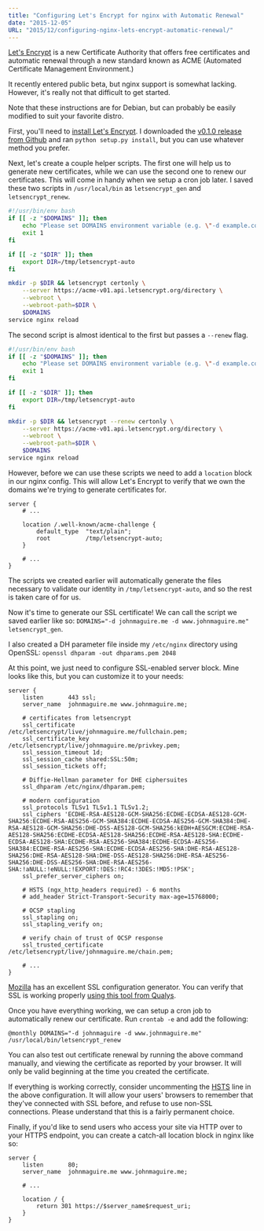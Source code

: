 ```yaml
---
title: "Configuring Let's Encrypt for nginx with Automatic Renewal"
date: "2015-12-05"
URL: "2015/12/configuring-nginx-lets-encrypt-automatic-renewal/"
---
```


[Let's Encrypt](https://letsencrypt.org) is a new Certificate Authority that offers free certificates and automatic renewal through a new standard known as ACME (Automated Certificate Management Environment.)

It recently entered public beta, but nginx support is somewhat lacking. However, it's really not that difficult to get started.

Note that these instructions are for Debian, but can probably be easily modified to suit your favorite distro.

First, you'll need to [install Let's Encrypt](https://letsencrypt.readthedocs.org/en/latest/using.html#installation). I downloaded the [v0.1.0 release from Github](https://github.com/letsencrypt/letsencrypt/releases) and ran `python setup.py install`, but you can use whatever method you prefer.

Next, let's create a couple helper scripts. The first one will help us to generate new certificates, while we can use the second one to renew our certificates. This will come in handy when we setup a cron job later. I saved these two scripts in `/usr/local/bin` as `letsencrypt_gen` and `letsencrypt_renew`.

```bash
#!/usr/bin/env bash
if [[ -z "$DOMAINS" ]]; then
    echo "Please set DOMAINS environment variable (e.g. \"-d example.com -d www.example.com\")"
    exit 1
fi

if [[ -z "$DIR" ]]; then
    export DIR=/tmp/letsencrypt-auto
fi

mkdir -p $DIR && letsencrypt certonly \
    --server https://acme-v01.api.letsencrypt.org/directory \
    --webroot \
    --webroot-path=$DIR \
    $DOMAINS
service nginx reload
```

The second script is almost identical to the first but passes a `--renew` flag.

```bash
#!/usr/bin/env bash
if [[ -z "$DOMAINS" ]]; then
    echo "Please set DOMAINS environment variable (e.g. \"-d example.com -d www.example.com\")"
    exit 1
fi

if [[ -z "$DIR" ]]; then
    export DIR=/tmp/letsencrypt-auto
fi

mkdir -p $DIR && letsencrypt --renew certonly \
    --server https://acme-v01.api.letsencrypt.org/directory \
    --webroot \
    --webroot-path=$DIR \
    $DOMAINS
service nginx reload
```

However, before we can use these scripts we need to add a `location` block in our nginx config. This will allow Let's Encrypt to verify that we own the domains we're trying to generate certificates for.

```
server {
	# ...

	location /.well-known/acme-challenge {
		default_type  "text/plain";
		root          /tmp/letsencrypt-auto;
	}

	# ...
}
```

The scripts we created earlier will automatically generate the files necessary to validate our identity in `/tmp/letsencrypt-auto`, and so the rest is taken care of for us.

Now it's time to generate our SSL certificate! We can call the script we saved earlier like so: `DOMAINS="-d johnmaguire.me -d www.johnmaguire.me" letsencrypt_gen`.

I also created a DH parameter file inside my `/etc/nginx` directory using OpenSSL: `openssl dhparam -out dhparams.pem 2048`

At this point, we just need to configure SSL-enabled server block. Mine looks like this, but you can customize it to your needs:

```
server {
	listen       443 ssl;
	server_name  johnmaguire.me www.johnmaguire.me;

	# certificates from letsencrypt
	ssl_certificate      /etc/letsencrypt/live/johnmaguire.me/fullchain.pem;
	ssl_certificate_key  /etc/letsencrypt/live/johnmaguire.me/privkey.pem;
	ssl_session_timeout 1d;
	ssl_session_cache shared:SSL:50m;
	ssl_session_tickets off;

	# Diffie-Hellman parameter for DHE ciphersuites
	ssl_dhparam /etc/nginx/dhparam.pem;

	# modern configuration
	ssl_protocols TLSv1 TLSv1.1 TLSv1.2;
	ssl_ciphers 'ECDHE-RSA-AES128-GCM-SHA256:ECDHE-ECDSA-AES128-GCM-SHA256:ECDHE-RSA-AES256-GCM-SHA384:ECDHE-ECDSA-AES256-GCM-SHA384:DHE-RSA-AES128-GCM-SHA256:DHE-DSS-AES128-GCM-SHA256:kEDH+AESGCM:ECDHE-RSA-AES128-SHA256:ECDHE-ECDSA-AES128-SHA256:ECDHE-RSA-AES128-SHA:ECDHE-ECDSA-AES128-SHA:ECDHE-RSA-AES256-SHA384:ECDHE-ECDSA-AES256-SHA384:ECDHE-RSA-AES256-SHA:ECDHE-ECDSA-AES256-SHA:DHE-RSA-AES128-SHA256:DHE-RSA-AES128-SHA:DHE-DSS-AES128-SHA256:DHE-RSA-AES256-SHA256:DHE-DSS-AES256-SHA:DHE-RSA-AES256-SHA:!aNULL:!eNULL:!EXPORT:!DES:!RC4:!3DES:!MD5:!PSK';
	ssl_prefer_server_ciphers on;

	# HSTS (ngx_http_headers required) - 6 months
	# add_header Strict-Transport-Security max-age=15768000;

	# OCSP stapling
	ssl_stapling on;
	ssl_stapling_verify on;

	# verify chain of trust of OCSP response
	ssl_trusted_certificate /etc/letsencrypt/live/johnmaguire.me/chain.pem;

	# ...
}
```

[Mozilla](https://mozilla.github.io/server-side-tls/ssl-config-generator/) has an excellent SSL configuration generator. You can verify that SSL is working properly [using this tool from Qualys](https://www.ssllabs.com/ssltest/).

Once you have everything working, we can setup a cron job to automatically renew our certificate. Run `crontab -e` and add the following:

```
@monthly DOMAINS="-d johnmaguire -d www.johnmaguire.me" /usr/local/bin/letsencrypt_renew
```

You can also test out certificate renewal by running the above command manually, and viewing the certificate as reported by your browser. It will only be valid beginning at the time you created the certificate.

If everything is working correctly, consider uncommenting the [HSTS](https://www.owasp.org/index.php/HTTP_Strict_Transport_Security) line in the above configuration. It will allow your users' browsers to remember that they've connected with SSL before, and refuse to use non-SSL connections. Please understand that this is a fairly permanent choice.

Finally, if you'd like to send users who access your site via HTTP over to your HTTPS endpoint, you can create a catch-all location block in nginx like so:

```
server {
	listen       80;
	server_name  johnmaguire.me www.johnmaguire.me;

	# ...

	location / {
		return 301 https://$server_name$request_uri;
	}
}
```

